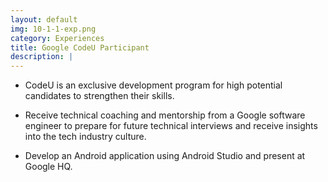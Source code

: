 ```yaml
---
layout: default
img: 10-1-1-exp.png
category: Experiences
title: Google CodeU Participant
description: |
---
```

* CodeU is an exclusive development program for high potential candidates to strengthen their skills. 


* Receive technical coaching and mentorship from a Google software engineer to prepare for future technical interviews and receive insights into the tech industry culture. 


* Develop an Android application using Android Studio and present at Google HQ.
